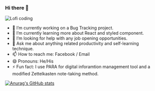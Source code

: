### Hi there 👋

![Lofi coding](https://c.tenor.com/3bTxZ4HdrysAAAAC/pixels-neon.gif)


- 🔭 I’m currently working on a Bug Tracking project.
- 🌱 I’m currently learning more about React and styled component.
- 🤔 I’m looking for help with any job opening opportunities.
- 💬 Ask me about anything related productivity and self-learning technique.
- 📫 How to reach me: Facebook / Email
- 😄 Pronouns: He/His
- ⚡ Fun fact: I use PARA for digital inforamtion management tool and a modified Zettelkasten note-taking method.

[![Anurag's GitHub stats](https://github-readme-stats.vercel.app/api?username=kanelee1995)](https://github.com/anuraghazra/github-readme-stats)



